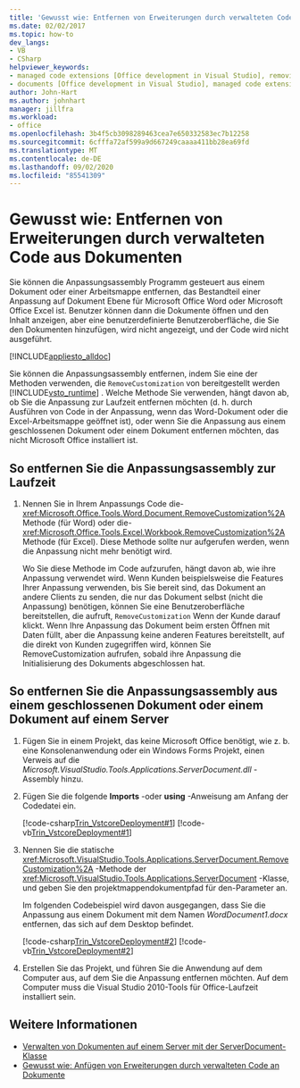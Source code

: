 ```yaml
---
title: 'Gewusst wie: Entfernen von Erweiterungen durch verwalteten Code aus Dokumenten'
ms.date: 02/02/2017
ms.topic: how-to
dev_langs:
- VB
- CSharp
helpviewer_keywords:
- managed code extensions [Office development in Visual Studio], removing
- documents [Office development in Visual Studio], managed code extensions
author: John-Hart
ms.author: johnhart
manager: jillfra
ms.workload:
- office
ms.openlocfilehash: 3b4f5cb3098289463cea7e650332583ec7b12258
ms.sourcegitcommit: 6cfffa72af599a9d667249caaaa411bb28ea69fd
ms.translationtype: MT
ms.contentlocale: de-DE
ms.lasthandoff: 09/02/2020
ms.locfileid: "85541309"
---
```

# <a name="how-to-remove-managed-code-extensions-from-documents"></a>Gewusst wie: Entfernen von Erweiterungen durch verwalteten Code aus Dokumenten
  Sie können die Anpassungsassembly Programm gesteuert aus einem Dokument oder einer Arbeitsmappe entfernen, das Bestandteil einer Anpassung auf Dokument Ebene für Microsoft Office Word oder Microsoft Office Excel ist. Benutzer können dann die Dokumente öffnen und den Inhalt anzeigen, aber eine benutzerdefinierte Benutzeroberfläche, die Sie den Dokumenten hinzufügen, wird nicht angezeigt, und der Code wird nicht ausgeführt.

 [!INCLUDE[appliesto_alldoc](../vsto/includes/appliesto-alldoc-md.md)]

 Sie können die Anpassungsassembly entfernen, indem Sie eine der Methoden verwenden, die `RemoveCustomization` von bereitgestellt werden [!INCLUDE[vsto_runtime](../vsto/includes/vsto-runtime-md.md)] . Welche Methode Sie verwenden, hängt davon ab, ob Sie die Anpassung zur Laufzeit entfernen möchten (d. h. durch Ausführen von Code in der Anpassung, wenn das Word-Dokument oder die Excel-Arbeitsmappe geöffnet ist), oder wenn Sie die Anpassung aus einem geschlossenen Dokument oder einem Dokument entfernen möchten, das nicht Microsoft Office installiert ist.

## <a name="to-remove-the-customization-assembly-at-run-time"></a>So entfernen Sie die Anpassungsassembly zur Laufzeit

1. Nennen Sie in Ihrem Anpassungs Code die- <xref:Microsoft.Office.Tools.Word.Document.RemoveCustomization%2A> Methode (für Word) oder die- <xref:Microsoft.Office.Tools.Excel.Workbook.RemoveCustomization%2A> Methode (für Excel). Diese Methode sollte nur aufgerufen werden, wenn die Anpassung nicht mehr benötigt wird.

     Wo Sie diese Methode im Code aufzurufen, hängt davon ab, wie ihre Anpassung verwendet wird. Wenn Kunden beispielsweise die Features Ihrer Anpassung verwenden, bis Sie bereit sind, das Dokument an andere Clients zu senden, die nur das Dokument selbst (nicht die Anpassung) benötigen, können Sie eine Benutzeroberfläche bereitstellen, die aufruft, `RemoveCustomization` Wenn der Kunde darauf klickt. Wenn Ihre Anpassung das Dokument beim ersten Öffnen mit Daten füllt, aber die Anpassung keine anderen Features bereitstellt, auf die direkt von Kunden zugegriffen wird, können Sie RemoveCustomization aufrufen, sobald ihre Anpassung die Initialisierung des Dokuments abgeschlossen hat.

## <a name="to-remove-the-customization-assembly-from-a-closed-document-or-a-document-on-a-server"></a>So entfernen Sie die Anpassungsassembly aus einem geschlossenen Dokument oder einem Dokument auf einem Server

1. Fügen Sie in einem Projekt, das keine Microsoft Office benötigt, wie z. b. eine Konsolenanwendung oder ein Windows Forms Projekt, einen Verweis auf die *Microsoft.VisualStudio.Tools.Applications.ServerDocument.dll* -Assembly hinzu.

2. Fügen Sie die folgende **Imports** -oder **using** -Anweisung am Anfang der Codedatei ein.

     [!code-csharp[Trin_VstcoreDeployment#1](../vsto/codesnippet/CSharp/Trin_VstcoreDeploymentCS/Program.cs#1)]
     [!code-vb[Trin_VstcoreDeployment#1](../vsto/codesnippet/VisualBasic/Trin_VstcoreDeploymentVB/Program.vb#1)]

3. Nennen Sie die statische <xref:Microsoft.VisualStudio.Tools.Applications.ServerDocument.RemoveCustomization%2A> -Methode der <xref:Microsoft.VisualStudio.Tools.Applications.ServerDocument> -Klasse, und geben Sie den projektmappendokumentpfad für den-Parameter an.

     Im folgenden Codebeispiel wird davon ausgegangen, dass Sie die Anpassung aus einem Dokument mit dem Namen *WordDocument1.docx* entfernen, das sich auf dem Desktop befindet.

     [!code-csharp[Trin_VstcoreDeployment#2](../vsto/codesnippet/CSharp/Trin_VstcoreDeploymentCS/Program.cs#2)]
     [!code-vb[Trin_VstcoreDeployment#2](../vsto/codesnippet/VisualBasic/Trin_VstcoreDeploymentVB/Program.vb#2)]

4. Erstellen Sie das Projekt, und führen Sie die Anwendung auf dem Computer aus, auf dem Sie die Anpassung entfernen möchten. Auf dem Computer muss die Visual Studio 2010-Tools für Office-Laufzeit installiert sein.

## <a name="see-also"></a>Weitere Informationen
- [Verwalten von Dokumenten auf einem Server mit der ServerDocument-Klasse](../vsto/managing-documents-on-a-server-by-using-the-serverdocument-class.md)
- [Gewusst wie: Anfügen von Erweiterungen durch verwalteten Code an Dokumente](../vsto/how-to-attach-managed-code-extensions-to-documents.md)
